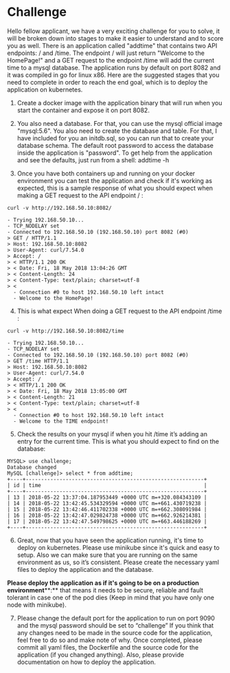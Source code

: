 # Challenge

Hello fellow applicant, we have a very exciting challenge for you to solve, it will be broken down into stages to make it easier to understand and to score you as well.
There is an application called "addtime" that contains two API endpoints: / and /time. The endpoint / will just return "Welcome to the HomePage!" and a GET request to the endpoint /time will add the current time to a mysql database. The application runs by default on port 8082 and it was compiled in go for linux x86. Here are the suggested stages that you need to complete in order to reach the end goal, which is to deploy the application on kubernetes.

1) Create a docker image with the application binary that will run when you start the container and expose it on port 8082.

2) You also need a database. For that, you can use the mysql official image "mysql:5.6". You also need to create the database and table. For that, I have included for you an initdb.sql, so you can run that to create your database schema. The default root password to access the database inside the application is "password". To get help from the application and see the defaults, just run from a shell: addtime -h

3) Once you have both containers up and running on your docker environment you can test the application and check if it's working as expected, this is a sample response of what you should expect when making a GET request to the API endpoint / :

```
curl -v http://192.168.50.10:8082/

- Trying 192.168.50.10...
- TCP_NODELAY set
- Connected to 192.168.50.10 (192.168.50.10) port 8082 (#0)
> GET / HTTP/1.1
> Host: 192.168.50.10:8082
> User-Agent: curl/7.54.0
> Accept: /
> < HTTP/1.1 200 OK
> < Date: Fri, 18 May 2018 13:04:26 GMT
> < Content-Length: 24
> < Content-Type: text/plain; charset=utf-8
> <
  - Connection #0 to host 192.168.50.10 left intact
  - Welcome to the HomePage!
```

4) This is what expect When doing a GET request to the API endpoint /time :

```
curl -v http://192.168.50.10:8082/time

- Trying 192.168.50.10...
- TCP_NODELAY set
- Connected to 192.168.50.10 (192.168.50.10) port 8082 (#0)
> GET /time HTTP/1.1
> Host: 192.168.50.10:8082
> User-Agent: curl/7.54.0
> Accept: /
> < HTTP/1.1 200 OK
> < Date: Fri, 18 May 2018 13:05:00 GMT
> < Content-Length: 21
> < Content-Type: text/plain; charset=utf-8
> <
  - Connection #0 to host 192.168.50.10 left intact
  - Welcome to the TIME endpoint!
```

5) Check the results on your mysql if when you hit /time it’s adding an entry for the current time. This is what you should expect to find on the database:

```
MYSQL> use challenge;
Database changed
MySQL [challenge]> select * from addtime;
+----+----------------------------------------------------------+
| id | time                                                     |
+----+----------------------------------------------------------+
| 13 | 2018-05-22 13:37:04.187953449 +0000 UTC m=+320.084343109 |
| 14 | 2018-05-22 13:42:45.534329594 +0000 UTC m=+661.430719238 |
| 15 | 2018-05-22 13:42:46.411702338 +0000 UTC m=+662.308091984 |
| 16 | 2018-05-22 13:42:47.029824738 +0000 UTC m=+662.926214381 |
| 17 | 2018-05-22 13:42:47.549798625 +0000 UTC m=+663.446188269 |
+----+----------------------------------------------------------+
```

6) Great, now that you have seen the application running, it's time to deploy on kubernetes. Please use minikube since it's quick and easy to setup. Also we can make sure that you are running on the same environment as us, so it’s consistent. Please create the necessary yaml files to deploy the application and the database.

  **Please deploy the application as if it's going to be on a production environment****:** that means it needs to be secure, reliable and fault tolerant in case one of the pod dies (Keep in mind that you have only one node with minikube).

7) Please change the default port for the application to run on port 9090 and the mysql password should be set to “challenge”
If you think that any changes need to be made in the source code for the application, feel free to do so and make note of why.
Once completed, please commit all yaml files, the Dockerfile and the source code for the application (if you changed anything). Also, please provide documentation on how to deploy the application.
